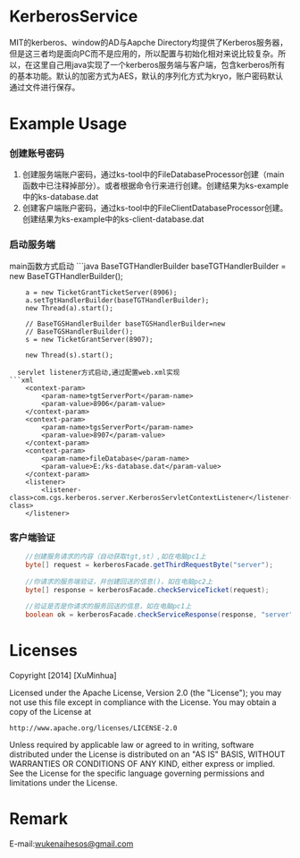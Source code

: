 KerberosService
===============

  MIT的kerberos、window的AD与Aapche Directory均提供了Kerberos服务器，但是这三者均是面向PC而不是应用的，所以配置与初始化相对来说比较复杂。所以，在这里自己用java实现了一个kerberos服务端与客户端，包含kerberos所有的基本功能。默认的加密方式为AES，默认的序列化方式为kryo，账户密码默认通过文件进行保存。
  
Example Usage
=============
<h3>创建账号密码</h3>
<ol>
  <li>创建服务端账户密码，通过ks-tool中的FileDatabaseProcessor创建（main函数中已注释掉部分）。或者根据命令行来进行创建。创建结果为ks-example中的ks-database.dat</li>
  <li>创建客户端账户密码，通过ks-tool中的FileClientDatabaseProcessor创建。创建结果为ks-example中的ks-client-database.dat</li>
</ol>


<h3>启动服务端</h3>
  main函数方式启动
```java
    BaseTGTHandlerBuilder baseTGTHandlerBuilder = new BaseTGTHandlerBuilder();

		a = new TicketGrantTicketServer(8906);
		a.setTgtHandlerBuilder(baseTGTHandlerBuilder);
		new Thread(a).start();

		// BaseTGSHandlerBuilder baseTGSHandlerBuilder=new
		// BaseTGSHandlerBuilder();
		s = new TicketGrantServer(8907);

		new Thread(s).start();
```
  servlet listener方式启动,通过配置web.xml实现
```xml
   	<context-param>
		<param-name>tgtServerPort</param-name>
		<param-value>8906</param-value>
	</context-param>
	<context-param>
		<param-name>tgsServerPort</param-name>
		<param-value>8907</param-value>
	</context-param>
	<context-param>
		<param-name>fileDatabase</param-name>
		<param-value>E:/ks-database.dat</param-value>
	</context-param>
	<listener>
		<listener-class>com.cgs.kerberos.server.KerberosServletContextListener</listener-class>
	</listener>
```
<h3>客户端验证</h3>

```java
	//创建服务请求的内容（自动获取tgt,st）,如在电脑pc1上
	byte[] request = kerberosFacade.getThirdRequestByte("server");
	
	//你请求的服务端验证，并创建回送的信息()，如在电脑pc2上
	byte[] response = kerberosFacade.checkServiceTicket(request);
	
	//验证是否是你请求的服务回送的信息，如在电脑pc1上
	boolean ok = kerberosFacade.checkServiceResponse(response, "server");
```

Licenses
=======
Copyright [2014] [XuMinhua]

Licensed under the Apache License, Version 2.0 (the "License");
you may not use this file except in compliance with the License.
You may obtain a copy of the License at

    http://www.apache.org/licenses/LICENSE-2.0

Unless required by applicable law or agreed to in writing, software
distributed under the License is distributed on an "AS IS" BASIS,
WITHOUT WARRANTIES OR CONDITIONS OF ANY KIND, either express or implied.
See the License for the specific language governing permissions and
limitations under the License.

Remark
======
   E-mail:wukenaihesos@gmail.com
